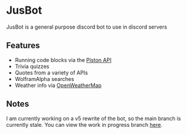 # JusBot
JusBot is a general purpose discord bot to use in discord servers

## Features
- Running code blocks via the [Piston API](https://github.com/engineer-man/piston)
- Trivia quizzes
- Quotes from a variety of APIs
- WolframAlpha searches
- Weather info via [OpenWeatherMap](https://openweathermap.org/)

## Notes
I am currently working on a v5 rewrite of the bot, so the main branch is currently stale. You can view the work in progress branch [here](https://github.com/Jus-Codin/Jus_Bot/tree/5.X.X).